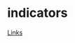 # indicators

[Links](https://raw.githubusercontent.com/robertmundinger/indicators/master/_Medicaid%20expenditures%20as%20percent%20of%20state%20budget/notes.md)

